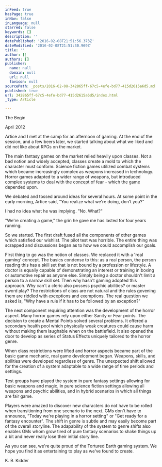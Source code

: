 ```yaml
---
inFeed: true
hasPage: true
inNav: false
inLanguage: null
starred: false
keywords: []
description: ''
datePublished: '2016-02-08T21:51:56.373Z'
dateModified: '2016-02-08T21:51:30.969Z'
title: ''
author: []
authors: []
publisher:
  name: null
  domain: null
  url: null
  favicon: null
sourcePath: _posts/2016-02-08-342865ff-67c5-4efe-bd77-415d2615a6d5.md
published: true
url: 342865ff-67c5-4efe-bd77-415d2615a6d5/index.html
_type: Article

---
```

The Begin

April 2012

Artice and I met at the camp for an afternoon of gaming. At the end of the session, and a few beers later, we started talking about what we liked and did not like about RPGs on the market. 

The main fantasy games on the market relied heavily upon classes. Not a bad notion and widely accepted, classes create a mold to which the character must conform. Science fiction games utilized combat systems which became increasingly complex as weapons increased in technology. Horror games adapted to a wider range of weapons, but introduced complex systems to deal with the concept of fear - which the game depended upon. 

We debated and tossed around ideas for several hours. At some point in the early morning, Artice said, "You realize what we're doing, don't you?"

I had no idea what he was implying. "No. What?"

"We're creating a game," the grin he gave me has lasted for four years running.

So we started. The first draft fused all the components of other games which satisfied our wishlist. The pilot test was horrible. The entire thing was scrapped and discussions began as to how we could accomplish our goals. 

First thing to go was the notion of classes. We replaced it with a 'real gaming' concept. The basics condense to this: as a real person, the person reading this has a skill set that is not bound by a profession or lifestyle. A doctor is equally capable of demonstrating an interest or training in boxing or automotive repair as anyone else. Simply being a doctor shouldn't limit a person to a narrow skill set. Then why hasn't gaming adopted this approach. Why can't a cleric also possess psychic abilities? or master sword play? The restrictions of class are not natural and the rules govening them are riddled with exceptions and exemptions. The real question we asked is, "Why have a rule if it has to be followed by an exception?"

The next component requiring attention was the development of the horror aspect. Many horror games rely upon either Sanity or Fear points. The decision to create a Mental Points solved several problems. It offered a secondary health pool which physically weak creatures could cause harm without making them laughable when on the battlefield. It also opened the door to develop as series of Status Effects uniquely tailored to the horror genre.

When class restrictions were lifted and horror aspects became part of the basic game mechanic, real game development began. Weapons, skills, and abilities were developed regardless of genre. The unexpected shift allowed for the creation of a system adaptable to a wide range of time periods and settings. 

Test groups have played the system in pure fantasy settings allowing for basic weapons and magic, in pure science fiction settings allowing all weapons and psychic abilities, and in hybrid scenarios in which all things are fair game.

Players were amazed to discover new characters do not have to be rolled when transitioning from one scenario to the next. GMs don't have to announce, "Today we're playing in a horror setting" or "Get ready for a fantasy encounter". The shift in genre is subtle and may easily become part of the overall storyline. The adapability of the system to genre shifts also enables GMs whom grow tired of pure fantasy scenarios to shake things up a bit and never really lose their initial story line. 

As you can see, we're quite proud of the Tortured Earth gaming system. We hope you find it as entertaining to play as we've found to create. 

K. B. Kidder